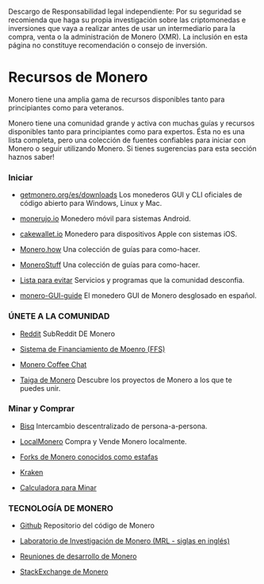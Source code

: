 Descargo de Responsabilidad legal independiente: Por su seguridad se recomienda que haga su propia investigación sobre las criptomonedas e inversiones que vaya a realizar antes de usar un intermediario para la compra, venta o la administración de Monero (XMR). La inclusión en esta página no constituye recomendación o consejo de inversión.

# Recursos de Monero

Monero tiene una amplia gama de recursos disponibles tanto para principiantes como para veteranos.

Monero tiene una comunidad grande y activa con muchas guías y recursos disponibles tanto para principiantes como para expertos. Ésta no es una lista completa, pero una colección de fuentes confiables para iniciar con Monero o seguir utilizando Monero. Si tienes sugerencias para esta sección haznos saber!

### Iniciar

- [getmonero.org/es/downloads](https://www.getmonero.org/es/downloads/)
Los monederos GUI y CLI oficiales de código abierto para Windows, Linux y Mac. 

- [monerujo.io](https://www.monerujo.io/)
Monedero móvil para sistemas Android.

- [cakewallet.io](https://cakewallet.io/)
Monedero para dispositivos Apple con sistemas iOS.

- [Monero.how](https://www.monero.how/)
Una colección de guías para como-hacer.

- [MoneroStuff](https://monerostuff.com/)
Una colección de guías para como-hacer.

- [Lista para evitar](https://www.reddit.com/r/Monero/wiki/avoid)
Servicios y programas que la comunidad desconfia.

- [monero-GUI-guide](https://github.com/monero-ecosystem/monero-GUI-guide/blob/master/monero-GUI-guide_es.md)
El monedero GUI de Monero desglosado en español.



### ÚNETE A LA COMUNIDAD


- [Reddit](https://www.reddit.com/r/Monero/)
SubReddit DE Monero

- [Sistema de Financiamiento de Moenro (FFS)](https://forum.getmonero.org/9/work-in-progress)

- [Monero Coffee Chat](https://www.youtube.com/channel/UCKxLNPJeEjPXOke55i5AIXA/videos)

- [Taiga de Monero](https://taiga.getmonero.org/discover)
Descubre los proyectos de Monero a los que te puedes unir.


### Minar y Comprar


- [Bisq](https://bisq.network/)
Intercambio descentralizado de persona-a-persona.

- [LocalMonero](https://localmonero.co/)
Compra y Vende Monero localmente.

- [Forks de Monero conocidos como estafas](https://serhack.me/articles/introduction-to-monerov-and-its-inherent-risks)

- [Kraken](https://www.kraken.com/)

- [Calculadora para Minar](https://www.cryptocompare.com/mining/calculator/xmr)


### TECNOLOGÍA DE MONERO


- [Github](https://github.com/monero-project/monero)
Repositorio del código de Monero

- [Laboratorio de Investigación de Monero (MRL - siglas en inglés)](https://lab.getmonero.org/)

- [Reuniones de desarrollo de Monero](https://monerobase.com/)

- [StackExchange de Monero](https://monero.stackexchange.com/)
